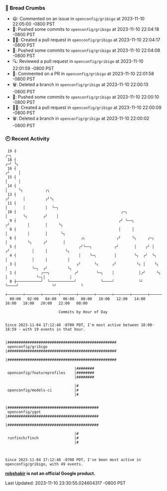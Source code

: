 ### 🍞 Bread Crumbs

 * 😃: Commented on an issue in `openconfig/gribigo` at 2023-11-10 22:05:00 -0800 PST
 * 🚢: Pushed some commits to `openconfig/gribigo` at 2023-11-10 22:04:18 -0800 PST
 * ✍🏼: Created a pull request in `openconfig/gribigo` at 2023-11-10 22:04:17 -0800 PST
 * 🚢: Pushed some commits to `openconfig/gribigo` at 2023-11-10 22:04:08 -0800 PST
 * 🔍: Reviewed a pull request in  `openconfig/gribigo` at 2023-11-10 22:01:59 -0800 PST
 * 💬: Commented on a PR in  `openconfig/gribigo` at 2023-11-10 22:01:58 -0800 PST
 * 🗑: Deleted a branch in `openconfig/gribigo` at 2023-11-10 22:00:13 -0800 PST
 * 🚢: Pushed some commits to `openconfig/gribigo` at 2023-11-10 22:00:10 -0800 PST
 * ✍🏼: Created a pull request in `openconfig/gribigo` at 2023-11-10 22:00:09 -0800 PST
 * 🗑: Deleted a branch in `openconfig/gribigo` at 2023-11-10 22:00:02 -0800 PST

### 🕘 Recent Activity
```
 19 ┼                                                                           ╭─╮
 18 ┤                                                                         ╭─╯ ╰╮
 16 ┤                                                                        ╭╯    │
 15 ┤                                                                        │     │
 14 ┤                                                                        │     ╰╮          ╭╮
 13 ┤                                                                       ╭╯      │         ╭╯╰╮
 11 ┤                                                                       │       │         │  ╰─╮
 10 ┤                                               ╭─╮                     │       ╰╮       ╭╯    │
  9 ┤                                              ╭╯ ╰──╮                 ╭╯        │       │     ╰╮
  8 ┤                                              │     │                 │         │       │      ╰╮
  6 ┤                             ╭╮              ╭╯     ╰╮     ╭─╮        │         ╰╮     ╭╯       │
  5 ┤                            ╭╯╰──╮          ╭╯       │    ╭╯ │       ╭╯          │     │        ╰╮
  4 ┤                            │    ╰─╮        │        ╰╮  ╭╯  ╰╮      │           │     │         │
  3 ┤                           ╭╯      ╰╮      ╭╯         ╰╮ │    ╰╮     │           ╰─╮  ╭╯         ╰╮
  1 ┤           ╭──╮           ╭╯        ╰─╮    │           │╭╯     ╰╮    │             ╰─╮│           │
  0 ┼───────────╯  ╰───────────╯           ╰────╯           ╰╯       ╰────╯               ╰╯           ╰
    +───────+───────+───────+───────+───────+───────+───────+───────+───────+───────+───────+───────+────
  00:00   02:00   04:00   06:00   08:00   10:00   12:00   14:00   16:00   18:00   20:00   22:00   00:00   

						Commits by Hour of Day


Since 2023-11-04 17:12:48 -0700 PDT, I'm most active between 18:00-18:59 - with 19 events in that hour.

```



```
                               |#################################################
 openconfig/gribigo            |#################################################
                               |#################################################

                               |########
 openconfig/featureprofiles    |########
                               |########

                               |#
 openconfig/models-ci          |#
                               |#

                               |#########################################
 openconfig/ygot               |#########################################
                               |#########################################

                               |#
 runfinch/finch                |#
                               |#



Since 2023-11-04 17:12:48 -0700 PDT, I've been most active in openconfig/gribigo, with 49 events.

```
**[robshakir](mailto:robjs@google.com) is not an official Google product.**  


Last Updated: 2023-11-10 23:30:55.024604317 -0800 PST
